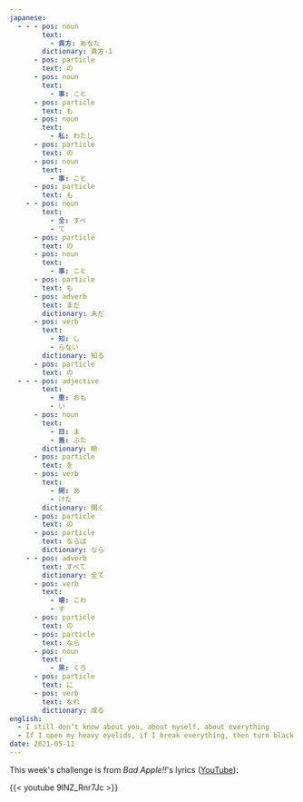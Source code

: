 ```yaml
---
japanese:
  - - - pos: noun
        text:
          - 貴方: あなた
        dictionary: 貴方-1
      - pos: particle
        text: の
      - pos: noun
        text:
          - 事: こと
      - pos: particle
        text: も
      - pos: noun
        text:
          - 私: わたし
      - pos: particle
        text: の
      - pos: noun
        text:
          - 事: こと
      - pos: particle
        text: も
    - - pos: noun
        text:
          - 全: すべ
          - て
      - pos: particle
        text: の
      - pos: noun
        text:
          - 事: こと
      - pos: particle
        text: も
      - pos: adverb
        text: まだ
        dictionary: 未だ
      - pos: verb
        text:
          - 知: し
          - らない
        dictionary: 知る
      - pos: particle
        text: の
  - - - pos: adjective
        text:
          - 重: おも
          - い
      - pos: noun
        text:
          - 目: ま
          - 蓋: ぶた
        dictionary: 瞼
      - pos: particle
        text: を
      - pos: verb
        text:
          - 開: あ
          - けた
        dictionary: 開く
      - pos: particle
        text: の
      - pos: particle
        text: ならば
        dictionary: なら
    - - pos: adverb
        text: すべて
        dictionary: 全て
      - pos: verb
        text:
          - 壊: こわ
          - す
      - pos: particle
        text: の
      - pos: particle
        text: なら
      - pos: noun
        text:
          - 黒: くろ
      - pos: particle
        text: に
      - pos: verb
        text: なれ
        dictionary: 成る
english:
  - I still don’t know about you, about myself, about everything
  - If I open my heavy eyelids, if I break everything, then turn black!
date: 2021-05-11
---
```


This week's challenge is from *Bad Apple!!*'s lyrics ([YouTube](https://www.youtube.com/watch?v=9lNZ_Rnr7Jc)):

{{< youtube 9lNZ_Rnr7Jc >}}